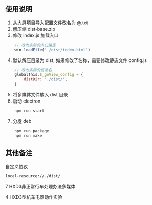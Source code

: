 
## 使用说明
1. 从大屏项目导入配置文件改名为 @.txt
2. 解压缩 dist-base.zip
3. 修改 index.js 加载入口
```js
    // 改为实际的入口路径
    win.loadFile('./dist/index.html')
```
4. 默认解压目录为 dist, 如果修改了名称，需要修改静态文件 config.js
```js
    // 改为实际的目录名
    globalThis.$_goView_config = {
        distDir: './dist/',
    }
```

5. 将多媒体文件放入 dist 目录
6. 启动 electron
```bash
    npm run start
```
7. 分发 deb
```bash
    npm run package
    npm run make
```

## 其他备注
自定义协议
```
local-resource://./dist/
```

7 HXD3非正常行车处理办法多媒体

4 HXD3型机车电器动作实验